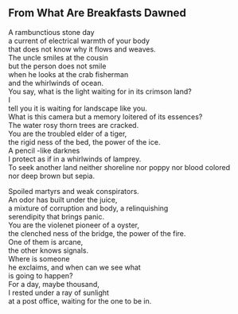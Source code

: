 From What Are Breakfasts Dawned
-------------------------------
A rambunctious stone day  
a current of electrical warmth of your body  
that does not know why it flows and weaves.  
The uncle smiles at the cousin  
but the person does not smile  
when he looks at the crab fisherman  
and the whirlwinds of ocean.  
You say, what is the light waiting for in its crimson land?  
I  
tell you it is waiting for landscape like you.  
What is this camera but a memory loitered of its essences?  
The water rosy thorn trees are cracked.  
You are the troubled elder of a tiger,  
the rigid ness of the bed, the power of the ice.  
A pencil -like darknes  
I protect as if in a whirlwinds of lamprey.  
To seek another land neither shoreline nor poppy nor blood colored  
nor deep brown but sepia.  
  
Spoiled martyrs and weak conspirators.  
An odor has built under the juice,  
a mixture of corruption and body, a relinquishing  
serendipity that brings panic.  
You are the violenet pioneer of a oyster,  
the clenched ness of the bridge, the power of the fire.  
One of them is arcane,  
the other knows signals.  
Where is someone  
he exclaims, and when can we see what  
is going to happen?  
For a day, maybe thousand,  
I rested under a ray of sunlight  
at a post office, waiting for the one to be in.  
